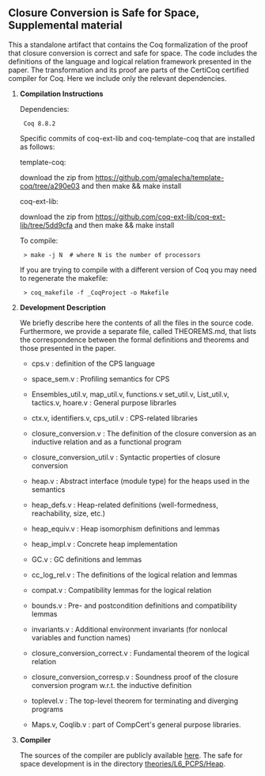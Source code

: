 Closure Conversion is Safe for Space, Supplemental material
-----------------------------------------------------------

This a standalone artifact that contains the Coq formalization of the proof that
closure conversion is correct and safe for space. The code includes the
definitions of the language and logical relation framework presented in the
paper. The transformation and its proof are parts of the CertiCoq certified
compiler for Coq. Here we include only the relevant dependencies.

1. **Compilation Instructions** 

	Dependencies: 

		Coq 8.8.2 

    Specific commits of coq-ext-lib and coq-template-coq that are installed as follows:

    template-coq: 

    download the zip from https://github.com/gmalecha/template-coq/tree/a290e03
    and then make && make install 

    coq-ext-lib:

    download the zip from https://github.com/coq-ext-lib/coq-ext-lib/tree/5dd9cfa 
    and then make && make install 

		
	To compile: 

    	> make -j N  # where N is the number of processors 

	If you are trying to compile with a different version of Coq you may need to
	regenerate the makefile:

    	> coq_makefile -f _CoqProject -o Makefile

2. **Development Description**

	We briefly describe here the contents of all the files in the source code.
	Furthermore, we provide a separate file, called THEOREMS.md, that lists the
	correspondence between the formal definitions and theorems and those
	presented in the paper.

    - cps.v       : definition of the CPS language
    - space_sem.v : Profiling semantics for CPS
    - Ensembles_util.v, map_util.v, functions.v
      set_util.v, List_util.v, tactics.v, hoare.v : General purpose librarIes 
    - ctx.v, identifiers.v, cps_util.v            : CPS-related libraries
    
    - closure_conversion.v      : The definition of the closure conversion as an inductive relation and as a functional program
    - closure_conversion_util.v : Syntactic properties of closure conversion
    
    - heap.v       : Abstract interface (module type) for the heaps used in the semantics
    - heap_defs.v  : Heap-related definitions (well-formedness, reachability, size, etc.)
    - heap_equiv.v : Heap isomorphism definitions and lemmas
    - heap_impl.v  : Concrete heap implementation
    - GC.v         : GC definitions and lemmas 
    - cc_log_rel.v : The definitions of the logical relation and lemmas
    - compat.v     : Compatibility lemmas for the logical relation
    - bounds.v     : Pre- and postcondition definitions and compatibility lemmas
    - invariants.v : Additional environment invariants (for nonlocal variables and function names)
    - closure_conversion_correct.v : Fundamental theorem of the logical relation
    - closure_conversion_corresp.v : Soundness proof of the closure conversion program w.r.t. the inductive definition 
    - toplevel.v   : The top-level theorem for terminating and diverging programs 
    
    - Maps.v, Coqlib.v : part of CompCert's general purpose libraries.


3. **Compiler**

	The sources of the compiler are publicly available [here](https://github.com/PrincetonUniversity/certicoq).
	The safe for space development is in the directory [theories/L6_PCPS/Heap](https://github.com/PrincetonUniversity/certicoq/tree/zoe_safe-for-space-trunk/theories/L6_PCPS/Heap).
   
 
    
    
